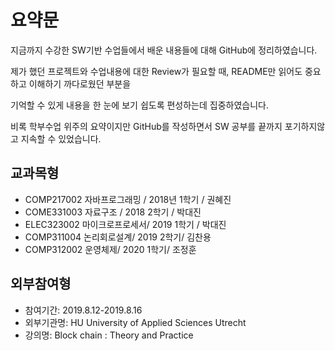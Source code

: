 
# 요약문

지금까지 수강한 SW기반 수업들에서 배운 내용들에 대해 GitHub에 정리하였습니다.

제가 했던 프로젝트와 수업내용에 대한 Review가 필요할 때, README만 읽어도 중요하고 이해하기 까다로웠던 부분을 

기억할 수 있게 내용을 한 눈에 보기 쉽도록 편성하는데 집중하였습니다.  

비록 학부수업 위주의 요약이지만 GitHub를 작성하면서 SW 공부를 끝까지 포기하지않고 지속할 수 있었습니다.


## 교과목형
- COMP217002 자바프로그래밍 / 2018년 1학기 / 권혜진
- COME331003 자료구조 / 2018 2학기 / 박대진
- ELEC323002 마이크로프로세서/ 2019 1학기 / 박대진
- COMP311004 논리회로설계/ 2019 2학기/ 김찬용
- COMP312002 운영체제/ 2020 1학기/ 조정훈

## 외부참여형
- 참여기간: 2019.8.12-2019.8.16
- 외부기관명: HU University of Applied Sciences Utrecht
- 강의명: Block chain : Theory and Practice

